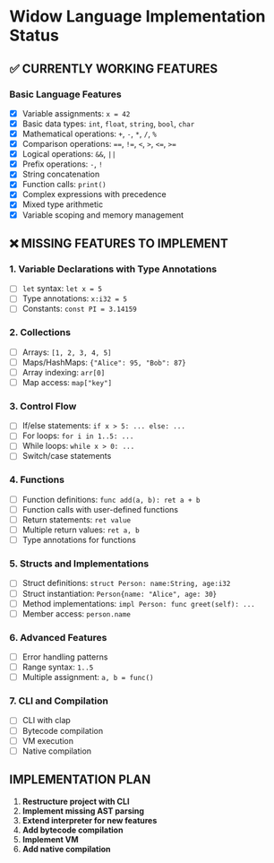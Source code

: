 # Widow Language Implementation Status

## ✅ CURRENTLY WORKING FEATURES

### Basic Language Features
- [x] Variable assignments: `x = 42`
- [x] Basic data types: `int`, `float`, `string`, `bool`, `char`
- [x] Mathematical operations: `+`, `-`, `*`, `/`, `%`
- [x] Comparison operations: `==`, `!=`, `<`, `>`, `<=`, `>=`
- [x] Logical operations: `&&`, `||`
- [x] Prefix operations: `-`, `!`
- [x] String concatenation
- [x] Function calls: `print()`
- [x] Complex expressions with precedence
- [x] Mixed type arithmetic
- [x] Variable scoping and memory management

## ❌ MISSING FEATURES TO IMPLEMENT

### 1. Variable Declarations with Type Annotations
- [ ] `let` syntax: `let x = 5`
- [ ] Type annotations: `x:i32 = 5`
- [ ] Constants: `const PI = 3.14159`

### 2. Collections
- [ ] Arrays: `[1, 2, 3, 4, 5]`
- [ ] Maps/HashMaps: `{"Alice": 95, "Bob": 87}`
- [ ] Array indexing: `arr[0]`
- [ ] Map access: `map["key"]`

### 3. Control Flow
- [ ] If/else statements: `if x > 5: ... else: ...`
- [ ] For loops: `for i in 1..5: ...`
- [ ] While loops: `while x > 0: ...`
- [ ] Switch/case statements

### 4. Functions
- [ ] Function definitions: `func add(a, b): ret a + b`
- [ ] Function calls with user-defined functions
- [ ] Return statements: `ret value`
- [ ] Multiple return values: `ret a, b`
- [ ] Type annotations for functions

### 5. Structs and Implementations
- [ ] Struct definitions: `struct Person: name:String, age:i32`
- [ ] Struct instantiation: `Person{name: "Alice", age: 30}`
- [ ] Method implementations: `impl Person: func greet(self): ...`
- [ ] Member access: `person.name`

### 6. Advanced Features
- [ ] Error handling patterns
- [ ] Range syntax: `1..5`
- [ ] Multiple assignment: `a, b = func()`

### 7. CLI and Compilation
- [ ] CLI with clap
- [ ] Bytecode compilation
- [ ] VM execution
- [ ] Native compilation

## IMPLEMENTATION PLAN

1. **Restructure project with CLI**
2. **Implement missing AST parsing**
3. **Extend interpreter for new features**
4. **Add bytecode compilation**
5. **Implement VM**
6. **Add native compilation**
